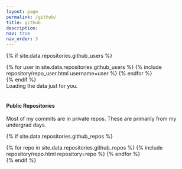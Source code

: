 ```yaml
---
layout: page
permalink: /github/
title: github
description:
nav: true
nav_order: 3
---
```


{% if site.data.repositories.github_users %}
<div class="repositories d-flex flex-wrap flex-md-row flex-column justify-content-between align-items-center">
  {% for user in site.data.repositories.github_users %}
    {% include repository/repo_user.html username=user %}
  {% endfor %}
</div>
{% endif %}

<!-- Github -->
<!-- Include the library. -->
<script
  src="https://unpkg.com/github-calendar@latest/dist/github-calendar.min.js">
</script>

<!-- Optionally, include the theme (if you don't want to struggle to write the CSS) -->
<link
  rel="stylesheet"
  href="https://unpkg.com/github-calendar@latest/dist/github-calendar-responsive.css"
/>

<!-- Prepare a container for your calendar. -->
<div class="calendar">
  <!-- Loading stuff -->
  Loading the data just for you.
</div>

<script>
  GitHubCalendar(".calendar", "jakelaney");

  // or enable responsive functionality:
  GitHubCalendar(".calendar", "jakelaney", { responsive: true });

  // Use a proxy
  GitHubCalendar(".calendar", "jakelaney", {
    proxy (username) {
      return fetch(`https://your-proxy.com/github?user=${username}`)
    }
  }).then(r => r.text())
</script>

<br />

#### Public Repositories

<p>Most of my commits are in private repos. These are primarily from my undergrad days.</p>

{% if site.data.repositories.github_repos %}
<div class="repositories d-flex flex-wrap flex-md-row flex-column justify-content-between align-items-center">
  {% for repo in site.data.repositories.github_repos %}
    {% include repository/repo.html repository=repo %}
  {% endfor %}
</div>
{% endif %}
